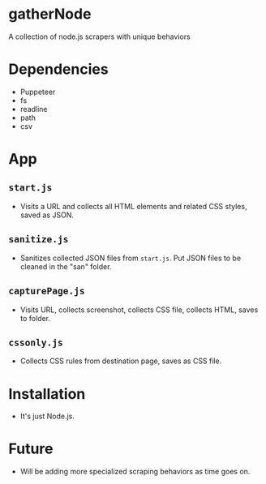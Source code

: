 # gatherNode
A collection of node.js scrapers with unique behaviors

# Dependencies
- Puppeteer
- fs
- readline
- path
- csv

# App

## `start.js`
- Visits a URL and collects all HTML elements and related CSS styles, saved as JSON.

## `sanitize.js`
- Sanitizes collected JSON files from `start.js`. Put JSON files to be cleaned in the "san" folder.

## `capturePage.js`
- Visits URL, collects screenshot, collects CSS file, collects HTML, saves to folder.

## `cssonly.js`
- Collects CSS rules from destination page, saves as CSS file.

# Installation
- It's just Node.js.

# Future
- Will be adding more specialized scraping behaviors as time goes on.
